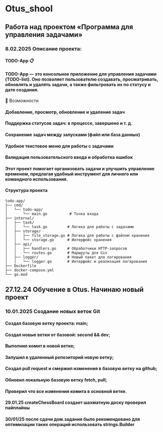 # Otus_shool
## Работа над проектом «Программа для управления задачами»
### 8.02.2025 Описание проекта:
#### TODO-App 📋
#### TODO-App — это консольное приложение для управления задачами (TODO-list). Оно позволяет пользователю создавать, просматривать, обновлять и удалять задачи, а также фильтровать их по статусу и  дате создания.

🔹 Возможности
#### Добавление, просмотр, обновление и удаление задач
#### Поддержка статусов задач: в процессе, завершено и т. д.
#### Сохранение задач между запусками (файл или база данных)
#### Удобное текстовое меню для работы с задачами
#### Валидация пользовательского ввода и обработка ошибок
#### Этот проект помогает организовать задачи и улучшить управление временем, предлагая удобный инструмент для личного или командного использования.
#### Структура проекта
```
todo-app/
├── cmd/
│   └── todo-app/
│       └── main.go          # Точка входа
├── internal/
│   ├── task/
│   │   └── task.go         # Логика для работы с задачами
│   ├── storage/
│   │   ├── file_storage.go # Логика для работы с файлом хранения
│   │   └── storage.go      # Интерфейс хранения
│   ├── api/
│   │   ├── handlers.go     # Обработчики HTTP-запросов
│   │   └── routes.go       # Маршруты для Gin
│   ├── logger/             # Новый пакет для логирования
│   │   └── logger.go       # Интерфейс и реализация логирования
├── Dockerfile              
├── docker-compose.yml      
└── go.mod                  

```

## 27.12.24 Обучение в Otus. Начинаю новый проект
### 10.01.2025 Создание новых веток Git
#### Создал базовую ветку проекта: main;
#### Создал новые ветки от базовой: second && dev;
#### Выполнил комит в новой ветке;
#### Запушил в удаленный репозиторий новую ветку;
#### Создал pull request и смержил изменения в базовую ветку на github;
#### Обновил локальную базовую ветку fetch, pull;
#### Проверил что все изменения комита в основной ветке.
#### 29.01.25 createChessBoard создает шахматную доску проверил пайплайны
#### 30/01/25 после сдачи дом.задания было рекомендовано для оптимизации таких операций использовать strings.Builder

